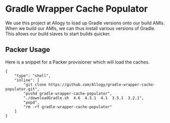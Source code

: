 # Gradle Wrapper Cache Populator

We use this project at Allogy to load up Gradle versions onto our build AMIs. When we build our AMIs, we can thus
install various versions of Gradle. This allows our build slaves to start builds quicker.

## Packer Usage

Here is a snippet for a Packer provisioner which will load the caches.

```
{
    "type": "shell",
    "inline": [
        "git clone https://github.com/Allogy/gradle-wrapper-cache-populator.git",
        "pushd gradle-wrapper-cache-populator",
        "./downloadGradle.sh  4.6  4.5.1  4.1  3.5.1  3.2.1",
        "popd",
        "rm -rf gradle-wrapper-cache-populator"
    ]
}
```
